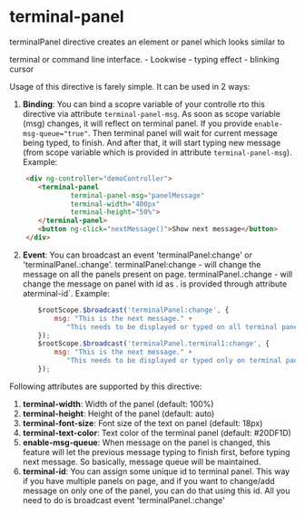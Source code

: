 # terminal-panel

terminalPanel directive creates an element or panel which looks similar to

terminal or command line interface.
    - Lookwise
    - typing effect
    - blinking cursor

Usage of this directive is farely simple. It can be used in 2 ways:

1. **Binding**:
     You can bind a scopre variable of your controlle rto this directive
     via attribute `terminal-panel-msg`.
     As soon as scope variable (msg) changes, it will reflect on terminal panel.
     If you provide `enable-msg-queue="true"`. Then terminal panel will wait for
     current message being typed, to finish. And after that, it will start typing
     new message (from scope variable which is provided in attribute `terminal-panel-msg`).
     Example:
````html
    <div ng-controller="demoController">
       <terminal-panel
               terminal-panel-msg="panelMessage"
               terminal-width="400px"
               terminal-height="50%">
       </terminal-panel>
       <button ng-click="nextMessage()">Show next message</button>
    </div>
````
2. **Event**:
     You can broadcast an event 'terminalPanel:change' or 'terminalPanel.<id>:change'.
     terminalPanel:change - will change the message on all the panels present on page.
     terminalPanel.<id>:change - will change the message on panel with id as <id>.
                                 <id> is provided through attribute aterminal-id`.
     Example:
````javascript
       $rootScope.$broadcast('terminalPanel:change', {
           msg: "This is the next message." +
              "This needs to be displayed or typed on all terminal panels on page."
       });
       $rootScope.$broadcast('terminalPanel.terminal1:change', {
           msg: "This is the next message." +
              "This needs to be displayed or typed only on terminal panel with id as 'terminal1'"
       });
````
Following attributes are supported by this directive:

1. **terminal-width**: Width of the panel (default: 100%)
2. **terminal-height**: Height of the panel (default: auto)
3. **terminal-font-size**: Font size of the text on panel (default: 18px)
4. **terminal-text-color**: Text color of the terminal panel (default: #20DF1D)
5. **enable-msg-queue**: When message on the panel is changed, this feature will
                     let the previous message typing to finish first, before
                     typing next message. So basically, message queue will be
                     maintained.
6. **terminal-id**: You can assign some unique id to terminal panel. This way
                if you have multiple panels on page, and if you want to change/add
                message on only one of the panel, you can do that using this id.
                All you need to do is broadcast event 'terminalPanel.<id>:change'
